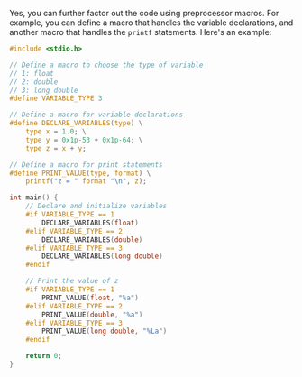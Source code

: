 
Yes, you can further factor out the code using preprocessor macros. For example, you can define a macro that handles the variable declarations, and another macro that handles the `printf` statements. Here's an example:

```c
#include <stdio.h>

// Define a macro to choose the type of variable
// 1: float
// 2: double
// 3: long double
#define VARIABLE_TYPE 3

// Define a macro for variable declarations
#define DECLARE_VARIABLES(type) \
    type x = 1.0; \
    type y = 0x1p-53 + 0x1p-64; \
    type z = x + y;

// Define a macro for print statements
#define PRINT_VALUE(type, format) \
    printf("z = " format "\n", z);

int main() {
    // Declare and initialize variables
    #if VARIABLE_TYPE == 1
        DECLARE_VARIABLES(float)
    #elif VARIABLE_TYPE == 2
        DECLARE_VARIABLES(double)
    #elif VARIABLE_TYPE == 3
        DECLARE_VARIABLES(long double)
    #endif

    // Print the value of z
    #if VARIABLE_TYPE == 1
        PRINT_VALUE(float, "%a")
    #elif VARIABLE_TYPE == 2
        PRINT_VALUE(double, "%a")
    #elif VARIABLE_TYPE == 3
        PRINT_VALUE(long double, "%La")
    #endif

    return 0;
}
```
